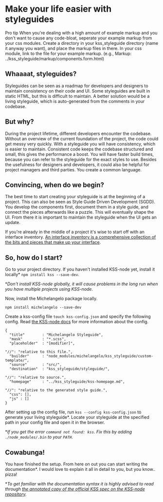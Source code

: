 # Make your life easier with styleguides

Pro tip
When you're dealing with a high amount of example markup and you don't want to cause any code-bloat, seperate your example markup from your css modules. Create a directory in your kss_styleguide directory (name it anyway you want), and place the markup files in there. In your css module, link to the file for your example markup. (e.g., Markup: ../kss_styleguide/markup/components.form.html)


## Whaaaat, styleguides?
Styleguides can be seen as a roadmap for developers and designers to maintain consistency on their code and UI. Some styleguides are built in static HTML, but this is difficult to maintain. A better solution would be a living styleguide, which is auto-generated from the comments in your codebase.


## But why?
During the project lifetime, different developers encounter the codebase. Without an overview of the current foundation of the project, the code could get messy very quickly. With a styleguide you will have consistency, which is easier to maintain. Consistent code keeps the codebase structured and small, this gives the performance a boost. You will have faster build times, because you can refer to the styleguide for the exact styles to use. Besides the usefulness for designers and developers, it could also be helpful for project managers and third parties. You create a common language.


## Convincing, when do we begin?
The best time to start creating your styleguide is at the beginning of a project. This can also be seen as Style Guide Driven Development (SGDD). You develop the components first, document them in a style guide, and connect the pieces afterwards like a puzzle. This will eventually shape the UI. From there it is important to maintain the styleguide when the UI gets an update.

If you're already in the middle of a project it's wise to start off with an interface inventory. [An interface inventory is a comprehensive collection of the bits and pieces that make up your interface](http://bradfrost.com/blog/post/interface-inventory/).


## So, how do I start?
Go to your project directory. If you haven't installed KSS-node yet, install it locally* `npm install kss --save-dev`.

**Don't install KSS-node globally, it will cause problems in the long run when you have multiple projects using KSS-node.*

Now, install the Michelangelo package locally.

```
npm install michelangelo --save-dev
```

Create a kss-config file `touch kss-config.json` and specify the following config. Read [the KSS-node docs](https://github.com/kss-node/kss-node#using-the-command-line-tool) for more information about the config.
```
{
  "title"        : "Michelangelo Styleguide",
  "mask"         : "*.scss",
  "placeholder"  : "[modifier]",

"//": "relative to this file.",
  "builder"      : "node_modules/michelangelo/kss_styleguide/custom-template/",
  "source"       : "src/",
  "destination"  : "kss_styleguide/styleguide/",

"//": "relative to source.",
  "homepage"     : "../kss_styleguide/kss-homepage.md",

"//": "relative to the generated style guide.",
  "css": [],
  "js" : []
}
```

After setting up the config file, run `kss --config kss-config.json` to generate your living styleguide*. Locate your styleguide at the specified path in your config file and open it in the browser.

**If you get the error `command not found: kss`. Fix this by adding `./node_modules/.bin` to your `PATH`.*


## Cowabunga!
You have finished the setup. From here on out you can start writing the documentation*. I would love to explain it all in detail to you, but you know.. pizza!

**To get familiar with the documentation syntax it is highly advised to read through [the annotated copy of the official KSS spec on the KSS-node repository](https://github.com/kss-node/kss/blob/spec/SPEC.md).*
